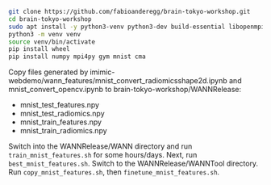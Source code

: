 ```bash
git clone https://github.com/fabioanderegg/brain-tokyo-workshop.git
cd brain-tokyo-workshop
sudo apt install -y python3-venv python3-dev build-essential libopenmpi-dev openmpi-bin
python3 -m venv venv
source venv/bin/activate
pip install wheel
pip install numpy mpi4py gym mnist cma
```

Copy files generated by imimic-webdemo/wann_features/mnist_convert_radiomicsshape2d.ipynb and mnist_convert_opencv.ipynb
to brain-tokyo-workshop/WANNRelease:
* mnist_test_features.npy
* mnist_test_radiomics.npy
* mnist_train_features.npy
* mnist_train_radiomics.npy

Switch into the WANNRelease/WANN directory and run `train_mnist_features.sh` for some hours/days.
Next, run `best_mnist_features.sh`. Switch to the WANNRelease/WANNTool directory. Run `copy_mnist_features.sh`, then
`finetune_mnist_features.sh`.
